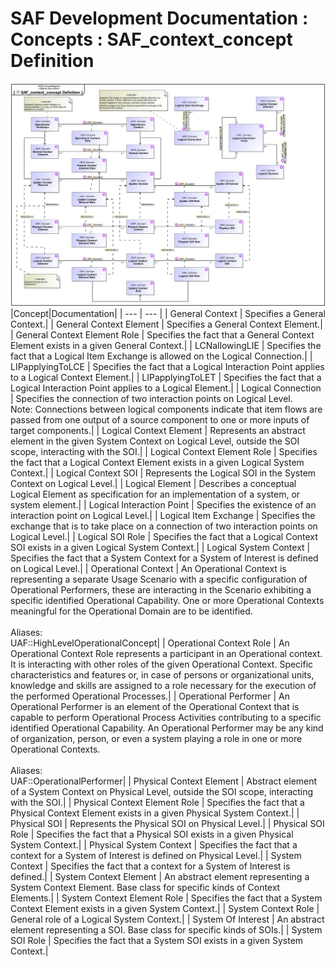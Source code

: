 # SAF Development Documentation : Concepts : SAF_context_concept Definition 
![SAF_context_concept Definition.svg](./diagrams/SAF_context_concept-Definition.svg)
|Concept|Documentation|
| --- | --- |
| General Context | Specifies a General Context.|
| General Context Element | Specifies a General Context Element.|
| General Context Element Role | Specifies the fact that a General Context Element exists in a given General Context.|
| LCNallowingLIE | Specifies the fact that a Logical Item Exchange is allowed on the Logical Connection.|
| LIPapplyingToLCE | Specifies the fact that a Logical Interaction Point applies to a Logical Context Element.|
| LIPapplyingToLET | Specifies the fact that a Logical Interaction Point applies to a Logical Element.|
| Logical Connection | Specifies the connection of two interaction points on Logical Level.<br>Note: Connections between logical components indicate that item flows are passed from one output of a source component to one or more inputs of target components.|
| Logical Context Element | Represents an abstract element in the given System Context on Logical Level, outside the SOI scope, interacting with the SOI.|
| Logical Context Element Role | Specifies the fact that a Logical Context Element exists in a given Logical System Context.|
| Logical Context SOI | Represents the Logical SOI in the System Context on Logical Level.|
| Logical Element | Describes a conceptual Logical Element as specification for an implementation of a system, or system element.|
| Logical Interaction Point | Specifies the existence of an interaction point on Logical Level.|
| Logical Item Exchange | Specifies the exchange that is to take place on a connection of two interaction points on Logical Level.|
| Logical SOI Role | Specifies the fact that a Logical Context SOI exists in a given Logical System Context.|
| Logical System Context | Specifies the fact that a System Context for a System of Interest is defined on Logical Level.|
| Operational Context | An Operational Context is representing a separate Usage Scenario with a specific configuration of Operational Performers, these are interacting in the Scenario exhibiting a specific identified Operational Capability. One or more Operational Contexts meaningful for the Operational Domain are to be identified. <br><br>Aliases:<br>UAF::HighLevelOperationalConcept|
| Operational Context Role | An Operational Context Role represents a participant in an Operational context.<br>It is interacting with other roles of the given Operational Context. Specific characteristics and features or, in case of persons or organizational units, knowledge and skills are assigned to a role necessary for the execution of the performed Operational Processes.|
| Operational Performer | An Operational Performer is an element of the Operational Context that is capable to perform Operational Process Activities contributing to a specific identified Operational Capability. An Operational Performer may be any kind of organization, person, or even a system playing a role in one or more Operational Contexts.<br><br>Aliases:<br>UAF::OperationalPerformer|
| Physical Context Element | Abstract element of a System Context on Physical Level, outside the SOI scope, interacting with the SOI.|
| Physical Context Element Role | Specifies the fact that a Physical Context Element exists in a given Physical System Context.|
| Physical SOI | Represents the Physical SOI on Physical Level.|
| Physical SOI Role | Specifies the fact that a Physical SOI exists in a given Physical System Context.|
| Physical System Context | Specifies the fact that a context for a System of Interest is defined on Physical Level.|
| System Context | Specifies the fact that a context for a System of Interest is defined.|
| System Context Element | An abstract element representing a System Context Element. Base class for specific kinds of Context Elements.|
| System Context Element Role | Specifies the fact that a System Context Element exists in a given System Context.|
| System Context Role | General role of a Logical System Context.|
| System Of Interest | An abstract element representing a SOI. Base class for specific kinds of SOIs.|
| System SOI Role | Specifies the fact that a System SOI exists in a given System Context.|
